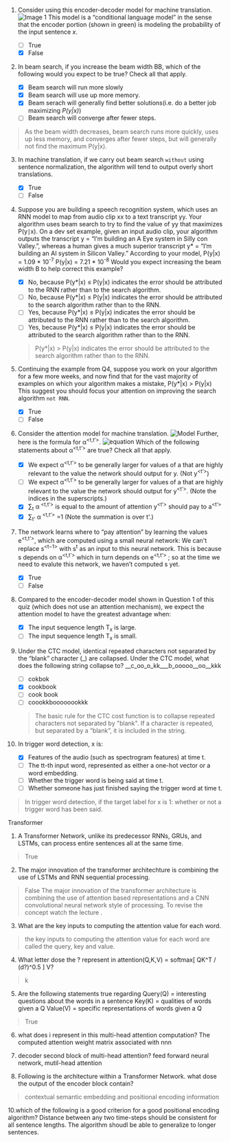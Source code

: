 1. Consider using this encoder-decoder model for machine translation.
![Image 1](img/1.png)
This model is a “conditional language model” in the sense that the encoder portion (shown in green) is modeling the probability of the input sentence *x*.

    - [ ] True
    - [x] False

2. In beam search, if you increase the beam width BB, which of the following would you expect to be true? Check all that apply.
    - [x] Beam search will run more slowly
    - [x] Beam search will use up more memory.
    - [x] Beam serach will generally find better solutions(i.e. do a better job maximizing *P(y|x)*)
    - [ ] Beam search will converge after fewer steps.
          
> As the beam width decreases, beam search runs more quickly, uses up less memory, and converges after fewer steps, but will generally not find the maximum P(y|x).

3. In machine translation, if we carry out beam search `without` using sentence normalization, the algorithm will tend to output overly short translations.

    - [x] True
    - [ ] False

4. Suppose you are building a speech recognition system, which uses an RNN model to map from audio clip xx to a text transcript yy. Your algorithm uses beam search to try to find the value of yy that maximizes P(y∣x). 
On a dev set example, given an input audio clip, your algorithm outputs the transcript 
y = “I’m building an A Eye system in Silly con Valley.”, whereas a human gives a much superior transcript 
y\* = “I’m building an AI system in Silicon Valley.”
According to your model,
P(y|x) = 1.09 * 10<sup>-7</sup>
P(y|x) = 7.21 * 10<sup>-8</sup>
Would you expect increasing the beam width B to help correct this example?



    - [x] No, because P(y\*|x) ≤ P(y|x) indicates the error should be attributed to the RNN rather than to the search algorithm.
    - [ ] No, because P(y\*|x) ≤ P(y|x) indicates the error should be attributed to the search algorithm rather than to the RNN.
    - [ ] Yes, because P(y\*|x) ≤ P(y|x) indicates the error should be attributed to the RNN rather than to the search algorithm.
    - [ ] Yes, because  P(y\*|x) ≤ P(y|x) indicates the error should be attributed to the search algorithm rather than to the RNN.
      
    >  P(y\*|x) > P(y|x) indicates the error should be attributed to the search algorithm rather than to the RNN.

5. Continuing the example from Q4, suppose you work on your algorithm for a few more weeks, and now find that for the vast majority of examples on which your algorithm makes a mistake, P(y\*|x) > P(y|x) This suggest you should focus your attention on improving the search algorithm `not RNN`.

    - [x] True
    - [ ] False

6. Consider the attention model for machine translation.
![Model](img/6_1.png)
Further, here is the formula for α<sup><t,t’></sup>.
![equation](img/6_2.png)
Which of the following statements about α<sup><t,t’></sup> are true? Check all that apply.

    - [x] We expect  α<sup><t,t’></sup> to be generally larger for values of a<t> that are highly relevant to the value the network should output for y<t>. (Not  y<sup><t’></sup>)
    - [ ] We expect  α<sup><t,t’></sup> to be generally larger for values of a<sup><t></sup> that are highly relevant to the value the network should output for y<sup><t’></sup>. (Note the indices in the superscripts.)
    - [x] ∑<sub>t</sub> α<sup> <t,t’></sup> is equal to the amount of attention y<sup><t’></sup> should pay to a<sup><t’></sup>
    - [x] ∑<sub>t'</sub> α<sup> <t,t’></sup> =1 (Note the summation is over t'.)
    
7. The network learns where to “pay attention” by learning the values e<sup><t,t’></sup>, which are computed using a small neural network: We can't replace s<sup><t−1></sup> with s<sup>t</sup> as an input to this neural network. This is because s<sup><t></sup> depends on α<sup><t,t’></sup> which in turn depends on e<sup><t,t’></sup> ; so at the time we need to evalute this network, we haven’t computed s<sup><t></sup> yet.
    
    - [x] True
    - [ ] False

8. Compared to the encoder-decoder model shown in Question 1 of this quiz (which does not use an attention mechanism), we expect the attention model to have the greatest advantage when:

    - [x] The input sequence length T<sub>x</sub> is large.
    - [ ] The input sequence length T<sub>x</sub> is small.

9. Under the CTC model, identical repeated characters not separated by the “blank” character (_) are collapsed. Under the CTC model, what does the following string collapse to?
__c_oo_o_kk___b_ooooo__oo__kkk

    - [ ] cokbok
    - [x] cookbook
    - [ ] cook book
    - [ ] coookkboooooookkk

    > The basic rule for the CTC cost function is to collapse repeated characters not separated by "blank". If a character is repeated, but separated by a “blank”, it is included in the string.
    
10. In trigger word detection, x<sup><t></sup> is:

    - [x] Features of the audio (such as spectrogram features) at time t.
    - [ ] The tt-th input word, represented as either a one-hot vector or a word embedding.
    - [ ] Whether the trigger word is being said at time t.
    - [ ] Whether someone has just finished saying the trigger word at time t.

> In trigger word detection, if the target label for x<sup><t></sup> is 1: whether or not a trigger word has been said.


Transformer
1. A Transformer Network, unlike its predecessor RNNs, GRUs, and LSTMs, can process entire sentences all at the same time.
> True

2. The major innovation of the transformer architechture is combining the use of LSTMs and RNN sequential processing.
> False
> The major innovation of the transformer architecture is combining the use of attention based representations and a CNN convolutional neural network style of processing. To revise the concept watch the lecture .

3. What are the key inputs to computing the attention value for each word.
> the key inputs to computing the attention value for each word are called the query, key and value.

4. What letter dose the ? represent in attention(Q,K,V) = softmax[ QK^T / (d?)^0.5 ] V?
> k

5. Are the following statements true regarding
Query(Q) = interesting questions about the words in a sentence
Key(K) = qualities of words given a Q
Value(V) = specific representations of words given a Q
> True

6. what does i represent in this multi-head attention computation?
The computed attention weight matrix associated with nnn

7. decoder second block of multi-head attention?
feed forward neural network, mutil-head attention

8. Following is the architecture within a Transformer Network.
what dose the output of the encoder block contain?
> contextual semantic embedding and positional encoding information

10.which of the following is a good criterion for a good positional encoding algorithm?
Distance between any two time-steps should be consistent for all sentence lengths.
The algorithm shoudl be able to generalize to longer sentences.
